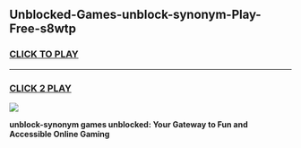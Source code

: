 
## Unblocked-Games-unblock-synonym-Play-Free-s8wtp
<h3>
<a href="https://premium76.site?title=unblock-synonym&ref=23A">CLICK TO PLAY</a></h3>
<hr>

<h3>
<a href="https://premium76.site?title=unblock-synonym&ref=23A">CLICK 2 PLAY</a>
  
</h3>

<a href="https://premium76.site?title=unblock-synonym&ref=23A"><img src="https://clearcache.store/games.png"></a>


**unblock-synonym games unblocked: Your Gateway to Fun and Accessible Online Gaming**
